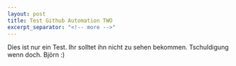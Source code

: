 ```yaml
---
layout: post
title: Test Github Automation TWO
excerpt_separator: "<!-- more -->"
---
```


Dies ist nur ein Test. Ihr solltet ihn nicht zu sehen bekommen. Tschuldigung wenn doch. Björn :)